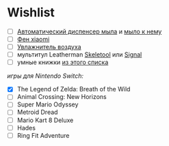 
# Wishlist

- [ ] [Автоматический диспенсер мыла](https://mi-home.lv/mi-automatic-foaming-soap-dispenser) и [мыло к нему](https://mi-home.lv/mi-simpleway-foaming-hand-soap)
- [ ] [Фен xiaomi](https://mi-home.lv/catalog/product/view/id/123/s/mi-ionic-hair-dryer/category/147/)
- [ ] [Увлажнитель воздуха](https://mi-home.lv/catalog/product/view/id/531/s/mi-smart-antibacterial-humidifier/category/144/)
- [ ] мультитул Leatherman [Skeletool](https://www.arsenal.lv/lv/nazi-un-iekartas/nazi-un-daudzfunkcionalas-iek/leatherman-instruments-skeletool-topo) или [Signal](https://www.arsenal.lv/lv/nazi-un-iekartas/nazi-un-daudzfunkcionalas-iek/leatherman-instruments-signal)
- [ ] умные книжки [из этого списка](https://github.com/sultee/wishlist/blob/master/list.py)

*игры для Nintendo Switch:*
- [x] The Legend of Zelda: Breath of the Wild
- [ ] Animal Crossing: New Horizons
- [ ] Super Mario Odyssey
- [ ] Metroid Dread
- [ ] Mario Kart 8 Deluxe
- [ ] Hades
- [ ] Ring Fit Adventure

